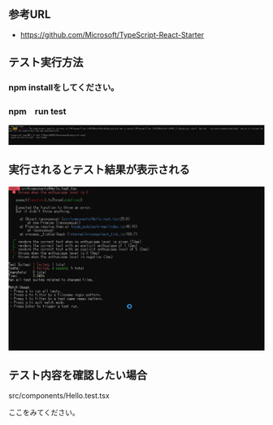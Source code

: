 ## 参考URL
* https://github.com/Microsoft/TypeScript-React-Starter


## テスト実行方法

### npm installをしてください。

### npm　run test
![WS000497.JPG](.\doc_img\WS000497.JPG)

## 実行されるとテスト結果が表示される
![WS000498.JPG](.\doc_img\WS000498.JPG)

## テスト内容を確認したい場合
src/components/Hello.test.tsx

ここをみてください。